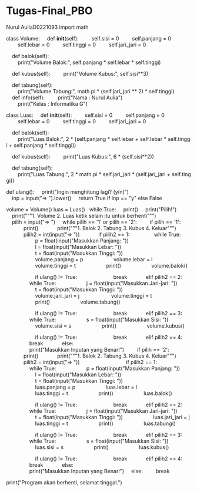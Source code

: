 # Tugas-Final_PBO
Nurul AuliaD0221093
import math 
  
 class Volume: 
     def __init__(self): 
         self.sisi = 0 
         self.panjang = 0  
         self.lebar = 0 
         self.tinggi = 0 
         self.jari_jari = 0 
  
     def balok(self): 
         print("Volume Balok:", self.panjang * self.lebar * self.tinggi) 
  
     def kubus(self): 
         print("Volume Kubus:", self.sisi**3) 
  
     def tabung(self): 
         print("Volume Tabung:", math.pi * (self.jari_jari ** 2) * self.tinggi) 
          
     def info(self): 
         print("Nama : Nurul Aulia") 
         print("Kelas : Informatika G") 
  
 class Luas: 
     def __init__(self): 
         self.sisi = 0 
         self.panjang = 0  
         self.lebar = 0 
         self.tinggi = 0 
         self.jari_jari = 0 
  
     def balok(self): 
         print("Luas Balok:", 2 * (self.panjang * self.lebar + self.lebar * self.tinggi + self.panjang * self.tinggi)) 
  
     def kubus(self): 
         print("Luas Kubus:", 6 * (self.sisi**2)) 
  
     def tabung(self): 
         print("Luas Tabung:", 2 * math.pi * self.jari_jari * (self.jari_jari + self.tinggi)) 
  
 def ulang(): 
     print("Ingin menghitung lagi? (y/n)") 
     inp = input("=> ").lower() 
     return True if inp == "y" else False 
  
 volume = Volume() 
 luas = Luas() 
   
 while True: 
     print() 
     print("Pilih!") 
     print("""1. Volume 
 2. Luas 
 ketik selain itu untuk berhenti""") 
     pilih = input("=> ") 
     while pilih == '1' or pilih == '2': 
         if pilih == '1': 
             print() 
             print("""1. Balok 
 2. Tabung 
 3. Kubus 
 4. Keluar""") 
             pilih2 = int(input("=> ")) 
             if pilih2 == 1: 
                 while True: 
                     p = float(input("Masukkan Panjang: ")) 
                     l = float(input("Masukkan Lebar: ")) 
                     t = float(input("Masukkan Tinggi: ")) 
                     volume.panjang = p 
                     volume.lebar = l 
                     volume.tinggi = t 
                     print() 
                     volume.balok() 
  
                     if ulang() != True: 
                         break 
             elif pilih2 == 2: 
                 while True: 
                     j = float(input("Masukkan Jari-jari: ")) 
                     t = float(input("Masukkan Tinggi: ")) 
                     volume.jari_jari = j  
                     volume.tinggi = t 
                     print() 
                     volume.tabung() 
  
                     if ulang() != True: 
                         break 
             elif pilih2 == 3: 
                 while True: 
                     s = float(input("Masukkan Sisi: ")) 
                     volume.sisi = s 
                     print() 
                     volume.kubus() 
  
                     if ulang() != True: 
                         break 
             elif pilih2 == 4: 
                 break 
             else: 
                 print("Masukkan Inputan yang Benar!") 
         if pilih == '2': 
             print() 
             print("""1. Balok 
 2. Tabung 
 3. Kubus 
 4. Keluar""") 
             pilih2 = int(input("=> ")) 
                    
             if pilih2 == 1: 
                 while True: 
                     p = float(input("Masukkan Panjang: ")) 
                     l = float(input("Masukkan Lebar: ")) 
                     t = float(input("Masukkan Tinggi: ")) 
                     luas.panjang = p 
                     luas.lebar = l 
                     luas.tinggi = t 
                     print() 
                     luas.balok() 
  
                     if ulang() != True: 
                         break 
             elif pilih2 == 2: 
                 while True: 
                     j = float(input("Masukkan Jari-jari: ")) 
                     t = float(input("Masukkan Tinggi: ")) 
                     luas.jari_jari = j  
                     luas.tinggi = t 
                     print() 
                     luas.tabung() 
  
                     if ulang() != True: 
                         break 
             elif pilih2 == 3: 
                 while True: 
                     s = float(input("Masukkan Sisi: ")) 
                     luas.sisi = s 
                     print() 
                     luas.kubus() 
  
                     if ulang() != True: 
                         break 
             elif pilih2 == 4: 
                 break 
             else: 
                 print("Masukkan Inputan yang Benar!") 
     else: 
         break 
  
 print("Program akan berhenti, selamat tinggal.")

